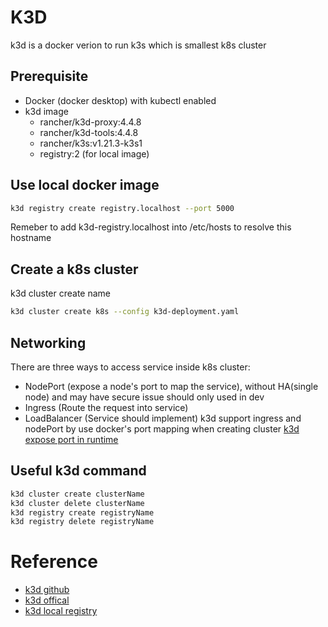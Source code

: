 # K3D
k3d is a docker verion to run k3s which is smallest k8s cluster

## Prerequisite
- Docker (docker desktop) with kubectl enabled
- k3d image
    * rancher/k3d-proxy:4.4.8
    * rancher/k3d-tools:4.4.8
    * rancher/k3s:v1.21.3-k3s1
    * registry:2 (for local image)

## Use local docker image
```sh
k3d registry create registry.localhost --port 5000
```
Remeber to add k3d-registry.localhost into /etc/hosts to resolve this hostname

## Create a k8s cluster
k3d cluster create name
```sh
k3d cluster create k8s --config k3d-deployment.yaml
```
## Networking
There are three ways to access service inside k8s cluster:
- NodePort (expose a node's port to map the service), without HA(single node) and may have secure issue should only used in dev
- Ingress (Route the request into service)
- LoadBalancer (Service should implement)
k3d support ingress and nodePort by use docker's port mapping when creating cluster 
[k3d expose port in runtime](https://github.com/rancher/k3d/issues/89)

## Useful k3d command
```sh
k3d cluster create clusterName
k3d cluster delete clusterName
k3d registry create registryName
k3d registry delete registryName
```

# Reference
- [k3d github](https://github.com/rancher/k3d)
- [k3d offical](https://k3d.io/v4.4.8/)
- [k3d local registry](https://k3d.io/v4.4.8/usage/guides/registries/)
